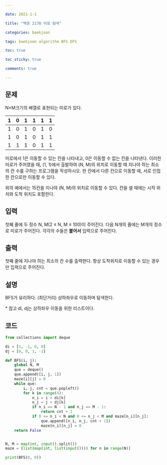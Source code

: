 ```yaml
---

date: 2021-1-1

title: "백준 2178 미로 탐색"

categories: baekjoon

tags: baekjoon algorithm BFS DFS

toc: true

toc_sticky: true

comments: true

---
```


## 문제

N×M크기의 배열로 표현되는 미로가 있다.

| 1    | 0    | 1    | 1    | 1    | 1    |
| ---- | ---- | ---- | ---- | ---- | ---- |
| 1    | 0    | 1    | 0    | 1    | 0    |
| 1    | 0    | 1    | 0    | 1    | 1    |
| 1    | 1    | 1    | 0    | 1    | 1    |

미로에서 1은 이동할 수 있는 칸을 나타내고, 0은 이동할 수 없는 칸을 나타낸다. 이러한 미로가 주어졌을 때, (1, 1)에서 출발하여 (N, M)의 위치로 이동할 때 지나야 하는 최소의 칸 수를 구하는 프로그램을 작성하시오. 한 칸에서 다른 칸으로 이동할 때, 서로 인접한 칸으로만 이동할 수 있다.

위의 예에서는 15칸을 지나야 (N, M)의 위치로 이동할 수 있다. 칸을 셀 때에는 시작 위치와 도착 위치도 포함한다.



## 입력

첫째 줄에 두 정수 N, M(2 ≤ N, M ≤ 100)이 주어진다. 다음 N개의 줄에는 M개의 정수로 미로가 주어진다. 각각의 수들은 **붙어서** 입력으로 주어진다.



## 출력

첫째 줄에 지나야 하는 최소의 칸 수를 출력한다. 항상 도착위치로 이동할 수 있는 경우만 입력으로 주어진다.



## 설명
BFS가 유리하다. (최단거리)
상하좌우로 이동하며 탐색한다.

\* 참고
di, dj는 상하좌우 이동을 위한 리스트이다.

## 코드
```python
from collections import deque

di = [1, -1, 0, 0]
dj = [0, 0, 1, -1]

def BFS(i, j):
    global N, M
    que = deque()
    que.append([i, j, 1])
    maze[i][j] = 0
    while que:
        i, j, cnt = que.popleft()
        for k in range(4):
            n_i = i + di[k]
            n_j = j + dj[k]
            if n_i == N - 1 and n_j == M - 1:
                return cnt + 1
            if 0 <= n_i < N and 0 <= n_j < M and maze[n_i][n_j]:
                que.append([n_i, n_j, cnt + 1])
                maze[n_i][n_j] = 0
    return False


N, M = map(int, input().split())
maze = [list(map(int, list(input()))) for n in range(N)]

print(BFS(0, 0))

```